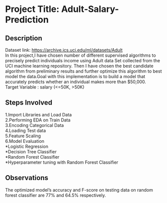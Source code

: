 # Project Title: Adult-Salary-Prediction

## Description  
Dataset link: https://archive.ics.uci.edu/ml/datasets/Adult  
In this project,I have chosen number of different supervised algorithms to precisely predict individuals income using Adult data Set collected from the UCI machine learning repository. Then I have chosen the best candidate algorithm from preliminary results and further optimize this algorithm to best model the data.Goal with this implementation is to build a model that accurately predicts whether an individual makes more than $50,000.  
Target Variable : salary (<=50K, >50K)  
## Steps Involved
1.Import Libraries and Load Data  
2.Performing EDA on Train Data  
3.Encoding Categorical Data  
4.Loading Test data  
5.Feature Scaling  
6.Model Evaluation  
    *Logistic Regression  
    *Decision Tree Classifier  
    *Random Forest Classifier  
    *Hyperparameter tuning with Random Forest Classifier   
## Observations  
The optimized model’s accuracy and F-score on testing data on random forest classifier are 77% and 64.5% respectively.
